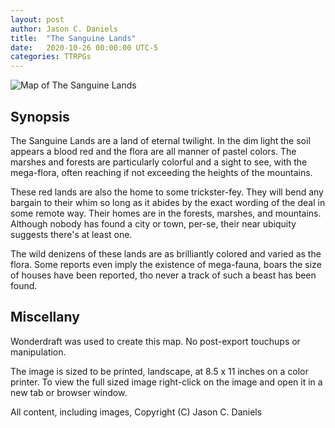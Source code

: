 ```yaml
---
layout: post
author: Jason C. Daniels
title:  "The Sanguine Lands"
date:   2020-10-26 00:00:00 UTC-5  
categories: TTRPGs
---
```

![Map of The Sanguine Lands](/ttrpgs/maps/The%20Sanguine%20Lands.jpg)

## Synopsis

The Sanguine Lands are a land of eternal twilight. In the dim light the soil appears a blood red and the flora
are all manner of pastel colors. The marshes and forests are particularly colorful and a sight to see, with the 
mega-flora, often reaching if not exceeding the heights of the mountains. 

These red lands are also the home to some trickster-fey. They will bend any bargain to their whim so long as it abides
by the exact wording of the deal in some remote way. Their homes are in the forests, marshes, and mountains. Although
nobody has found a city or town, per-se, their near ubiquity suggests there's at least one.

The wild denizens of these lands are as brilliantly colored and varied as the flora. Some reports even imply the existence
of mega-fauna, boars the size of houses have been reported, tho never a track of such a beast has been found.

## Miscellany
Wonderdraft was used to create this map. No post-export touchups or manipulation.

The image is sized to be printed, landscape, at 8.5 x 11 inches on a color printer.
To view the full sized image right-click on the image and open it in a new tab or browser window.

All content, including images, Copyright (C) Jason C. Daniels
